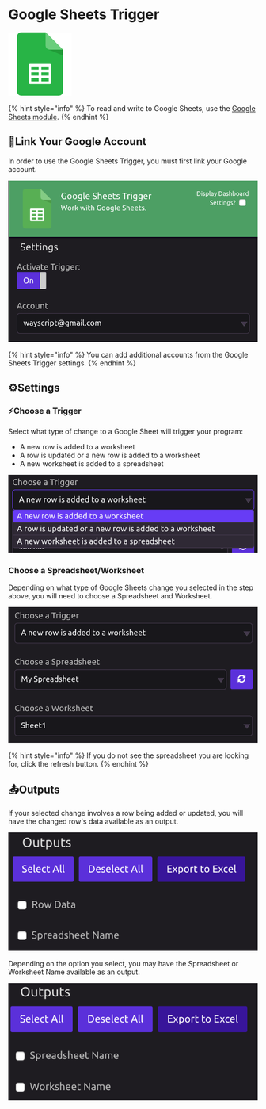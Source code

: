 # Google Sheets Trigger

![Run your program when a Google Sheet changes.](../../.gitbook/assets/google_sheets.png)

{% hint style="info" %}
To read and write to Google Sheets, use the [Google Sheets module](../modules/google-sheets.md).
{% endhint %}

## 🔗Link Your Google Account

In order to use the Google Sheets Trigger, you must first link your Google account.

![](../../.gitbook/assets/screen-shot-2019-07-15-at-11.11.36-am.png)

{% hint style="info" %}
You can add additional accounts from the Google Sheets Trigger settings.
{% endhint %}

## ⚙Settings

### ⚡Choose a Trigger

Select what type of change to a Google Sheet will trigger your program:

* A new row is added to a worksheet
* A row is updated or a new row is added to a worksheet
* A new worksheet is added to a spreadsheet

![](../../.gitbook/assets/screen-shot-2019-07-15-at-11.23.05-am.png)

### Choose a Spreadsheet/Worksheet

Depending on what type of Google Sheets change you selected in the step above, you will need to choose a Spreadsheet and Worksheet.

![](../../.gitbook/assets/screen-shot-2019-07-15-at-11.27.31-am.png)

{% hint style="info" %}
If you do not see the spreadsheet you are looking for, click the refresh button.
{% endhint %}

## 📤Outputs

If your selected change involves a row being added or updated, you will have the changed row's data available as an output.

![](../../.gitbook/assets/screen-shot-2019-07-15-at-11.12.32-am.png)

Depending on the option you select, you may have the Spreadsheet or Worksheet Name available as an output.

![](../../.gitbook/assets/screen-shot-2019-07-15-at-11.12.49-am.png)

